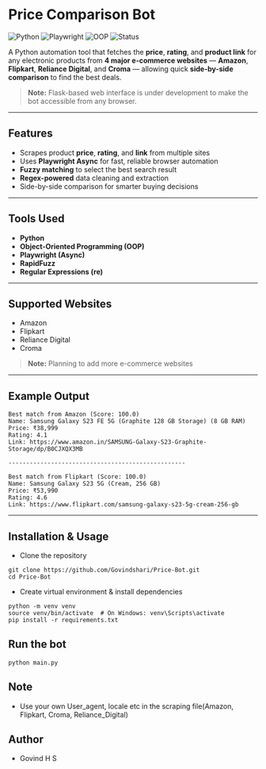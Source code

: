 #  Price Comparison Bot

![Python](https://img.shields.io/badge/Python-3.9%2B-blue)
![Playwright](https://img.shields.io/badge/Playwright-Async-green)
![OOP](https://img.shields.io/badge/Code%20Style-OOP-orange)
![Status](https://img.shields.io/badge/Status-Active-success)

A Python automation tool that fetches the **price**, **rating**, and **product link** for any electronic products from **4 major e-commerce websites** — **Amazon**, **Flipkart**, **Reliance Digital**, and **Croma** — allowing quick **side-by-side comparison** to find the best deals.

> **Note:** Flask-based web interface is under development to make the bot accessible from any browser.

---

##  Features
-  Scrapes product **price**, **rating**, and **link** from multiple sites
-  Uses **Playwright Async** for fast, reliable browser automation
-  **Fuzzy matching** to select the best search result
-  **Regex-powered** data cleaning and extraction
-  Side-by-side comparison for smarter buying decisions

---

##  Tools Used
- **Python**
- **Object-Oriented Programming (OOP)**
- **Playwright (Async)**
- **RapidFuzz**
- **Regular Expressions (re)**

---

##  Supported Websites
- Amazon
- Flipkart
- Reliance Digital
- Croma
> **Note:** Planning to add more e-commerce websites

---

##  Example Output

```text
Best match from Amazon (Score: 100.0)
Name: Samsung Galaxy S23 FE 5G (Graphite 128 GB Storage) (8 GB RAM)
Price: ₹38,999
Rating: 4.1
Link: https://www.amazon.in/SAMSUNG-Galaxy-S23-Graphite-Storage/dp/B0CJXQX3MB

--------------------------------------------------

Best match from Flipkart (Score: 100.0)
Name: Samsung Galaxy S23 5G (Cream, 256 GB)
Price: ₹53,990
Rating: 4.6
Link: https://www.flipkart.com/samsung-galaxy-s23-5g-cream-256-gb
```

---

## Installation & Usage
- Clone the repository

```text
git clone https://github.com/Govindshari/Price-Bot.git
cd Price-Bot
```

- Create virtual environment & install dependencies

```
python -m venv venv
source venv/bin/activate  # On Windows: venv\Scripts\activate
pip install -r requirements.txt
```

## Run the bot

```
python main.py
```

## Note
- Use your own User_agent, locale etc in the scraping file(Amazon, Flipkart, Croma, Reliance_Digital)
  
## Author
- Govind H S






